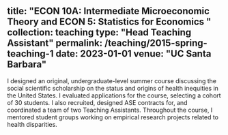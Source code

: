 title: "ECON 10A: Intermediate Microeconomic Theory and ECON 5: Statistics for Economics "
collection: teaching
type: "Head Teaching Assistant"
permalink: /teaching/2015-spring-teaching-1
date: 2023-01-01
venue: "UC Santa Barbara"
---

I designed an original, undergraduate-level summer course discussing the social scientific scholarship on the status and origins of health inequities in the United States. I evaluated applications for the course, selecting a cohort of 30 students. I also recruited, designed ASE contracts for, and coordinated a team of two Teaching Assistants. Throughout the course, I mentored student groups working on empirical research projects related to health disparities.
